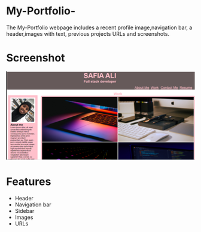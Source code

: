 # My-Portfolio-

The My-Portfolio webpage includes a recent profile image,navigation bar, a header,images with text, previous projects URLs and screenshots. 

# Screenshot

![screenshot of Portfolio](./assets/images/Portfolio.png)

# Features
- Header
- Navigation bar
- Sidebar
- Images
- URLs
